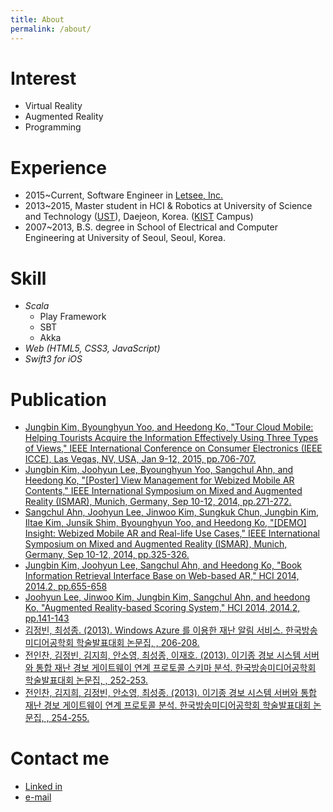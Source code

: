 ```yaml
---
title: About
permalink: /about/
---
```


# Interest
- Virtual Reality
- Augmented Reality
- Programming

# Experience
- 2015~Current, Software Engineer in [Letsee, Inc.](https://www.letsee.io/)
- 2013~2015, Master student in HCI & Robotics at University of Science and Technology ([UST](https://www.ust.ac.kr/)), Daejeon, Korea. 
([KIST](https://www.kist.re.kr/kist_web/main/) Campus)
- 2007~2013, B.S. degree in School of Electrical and Computer Engineering at University of Seoul, Seoul, Korea.

# Skill
- *Scala* 
    + Play Framework
    + SBT
    + Akka
- *Web (HTML5, CSS3, JavaScript)*
- *Swift3 for iOS*

# Publication
- [Jungbin Kim, Byounghyun Yoo, and Heedong Ko, "Tour Cloud Mobile: Helping Tourists Acquire the Information Effectively Using Three Types of Views," IEEE International Conference on Consumer Electronics (IEEE ICCE), Las Vegas, NV, USA, Jan 9-12, 2015, pp.706-707.](https://doi.org/10.1109/ICCE.2015.7066573)
- [Jungbin Kim, Joohyun Lee, Byounghyun Yoo, Sangchul Ahn, and Heedong Ko, "[Poster] View Management for Webized Mobile AR Contents," IEEE International Symposium on Mixed and Augmented Reality (ISMAR), Munich, Germany, Sep 10-12, 2014, pp.271-272.](http://dx.doi.org/10.1109/ISMAR.2014.6948445)
- [Sangchul Ahn, Joohyun Lee, Jinwoo Kim, Sungkuk Chun, Jungbin Kim, Iltae Kim, Junsik Shim, Byounghyun Yoo, and Heedong Ko, "[DEMO] Insight: Webized Mobile AR and Real-life Use Cases," IEEE International Symposium on Mixed and Augmented Reality (ISMAR), Munich, Germany, Sep 10-12, 2014, pp.325-326.](http://dx.doi.org/10.1109/ISMAR.2014.6948471)
- [Jungbin Kim, Joohyun Lee, Sangchul Ahn, and Heedong Ko, "Book Information Retrieval Interface Base on Web-based AR," HCI 2014, 2014.2, pp.655-658](http://pubs.kist.re.kr/handle/201004/47135)
- [Joohyun Lee, Jinwoo Kim, Jungbin Kim, Sangchul Ahn, and heedong Ko, "Augmented Reality-based Scoring System," HCI 2014, 2014.2, pp.141-143](http://pubs.kist.re.kr/handle/201004/47136)
- [김정빈, 최성종. (2013). Windows Azure 를 이용한 재난 알림 서비스. 한국방송미디어공학회 학술발표대회 논문집, , 206-208.](http://www.dbpia.co.kr/Journal/ArticleDetail/NODE02256265)
- [전인찬, 김정빈, 김지희, 안소영, 최성종, 이재호. (2013). 이기종 경보 시스템 서버와 통합 재난 경보 게이트웨이 연계 프로토콜 스키마 분석. 한국방송미디어공학회 학술발표대회 논문집, , 252-253.](http://www.dbpia.co.kr/Journal/ArticleDetail/NODE02256286)
- [전인찬, 김지희, 김정빈, 안소영, 최성종. (2013). 이기종 경보 시스템 서버와 통합 재난 경보 게이트웨이 연계 프로토콜 분석. 한국방송미디어공학회 학술발표대회 논문집, , 254-255.](http://www.dbpia.co.kr/Journal/ArticleDetail/NODE02256287)

# Contact me
- [Linked in](https://www.linkedin.com/in/jungbin-kim-165300a3?trk=hp-identity-name)
- [e-mail](mailto:mail@jungbin.kim?subject=Hello)